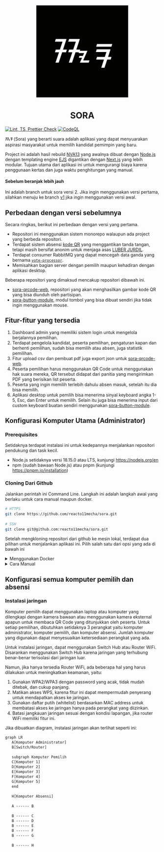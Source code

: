 <p align="center">
   <img width="300" height="300" src="./apps/sora/public/sora.png" />
   <h1 align="center">SORA</h1>
   
   [![Lint, TS, Prettier Check](https://github.com/reacto11mecha/sora/actions/workflows/ci.yml/badge.svg)](https://github.com/reacto11mecha/sora/actions/workflows/ci.yml) [![CodeQL](https://github.com/reacto11mecha/sora/actions/workflows/codeql.yml/badge.svg)](https://github.com/reacto11mecha/sora/actions/workflows/codeql.yml)
</p>

ᮞᮧᮛ (Sora) yang berarti suara adalah aplikasi yang dapat menyuarakan aspirasi masyarakat untuk memilih kandidat pemimpin yang baru.

Project ini adalah hasil rebuild [NVA13](https://github.com/sekilas13/nva13) yang awalnya dibuat dengan [Node.js](https://nodejs.org/en/) dengan templating engine [EJS](https://ejs.co/) digantikan dengan [Next.js](https://nextjs.org/) yang lebih modular. Tujuan utama dari aplikasi ini untuk mengurangi biaya karena penggunaan kertas dan juga waktu penghitungan yang manual.

#### Sebelum beranjak lebih jauh

Ini adalah branch untuk sora versi 2. Jika ingin menggunakan versi pertama, silahkan menuju ke branch [v1](https://github.com/reacto11mecha/sora/tree/v1) jika ingin menggunakan versi awal.

## Perbedaan dengan versi sebelumnya

Secara ringkas, berikut ini perbedaan dengan versi yang pertama.

- Repositori ini menggunakan sistem monorepo walaupun ada project yang berbeda repositori.
- Terdapat sistem absensi [kode QR](https://id.wikipedia.org/wiki/Kode_QR) yang menggantikan tanda tangan, tetapi masih bersifat anonim untuk menjaga asas [LUBER JURDIL](https://id.wikipedia.org/wiki/Pemilihan_umum_di_Indonesia).
- Terdapat consumer RabbitMQ yang dapat mencegah data ganda yang bernama [`vote-processor`](./apps/vote-processor/).
- Memisahkan bagian server dengan pemilih maupun kehadiran dengan aplikasi desktop.

Beberapa repositori yang dimaksud mencakup repositori dibawah ini.

- [sora-qrcode-web](https://github.com/reacto11mecha/sora-qrcode-web), repositori yang akan menghasilkan gambar kode QR yang bisa diunduh oleh partisipan.
- [sora-button-module](https://github.com/reacto11mecha/sora-button-module), modul tombol yang bisa dibuat sendiri jika tidak ingin menggunakan mouse.

## Fitur-fitur yang tersedia

1. Dashboard admin yang memiliki sistem login untuk mengelola berjalannya pemilihan.
2. Terdapat pengelola kandidat, peserta pemilihan, pengaturan kapan dan berhenti pemilihan, sudah bisa memilih atau absen, juga statistik pemilihan.
3. Fitur upload csv dan pembuat pdf juga export json untuk [sora-qrcode-web](https://github.com/reacto11mecha/sora-qrcode-web).
4. Peserta pemilihan harus menggunakan QR Code untuk menggunakan hak suara mereka, QR tersebut didapat dari panitia yang mengirimkan PDF yang berisikan list peserta.
5. Peserta yang ingin memilih terlebih dahulu absen masuk, setelah itu dia bisa memilih.
6. Aplikasi desktop untuk pemilih bisa menerima sinyal keyboard angka 1-5, Esc, dan Enter untuk memilih. Selain itu juga bisa menerima input dari custom keyboard buatan sendiri menggunakan [sora-button-module](https://github.com/reacto11mecha/sora-button-module).

## Konfigurasi Komputer Utama (Administrator)

### Prerequisites

Setidaknya terdapat instalasi ini untuk kedepannya menjalankan repositori pendukung dan task kecil.

- Node.js setidaknya versi 18.15.0 atau LTS, kunjungi https://nodejs.org/en
- npm (sudah bawaan Node.js) atau pnpm (kunjungi https://pnpm.io/installation)

### Cloning Dari Github

Jalankan perintah ini Command Line. Langkah ini adalah langkah awal yang berlaku untuk cara manual maupun docker.

```sh
# HTTPS
git clone https://github.com/reacto11mecha/sora.git

# SSH
git clone git@github.com:reacto11mecha/sora.git
```

Setelah mengkloning repositori dari github ke mesin lokal, terdapat dua pilihan untuk menjalankan aplikasi ini. Pilih salah satu dari opsi yang ada di bawah ini

<details>
   <summary>
      Menggunakan Docker
   </summary>

### Copy file [`.env.docker.example`](./.env.docker.example) ke `.env`

Salin file tersebut dan ubah sesuai isinya, berikut ini adalah keterangan dari masing-masing key yang ada.

Field yang wajib di isi.

- `NEXTAUTH_SECRET`: Secret yang digunakan oleh NextAuth untuk autentikasi
- `SETTINGS_SECRET`: Secret token yang akan mengencrypt file pengaturan agar tidak mudah diubah-ubah
- `DATABASE_PASSWORD`: Secret yang akan mengatur password database agar bisa di akses oleh sora dan vote-processor.

Untuk mengenerate secret `NEXTAUTH_SECRET` dan `SETTINGS_SECRET` bisa menggunakan snippet dibawah ini, jalankan di CLI dan gunakan hasilnya.

> ⚠️ **Token harus berbeda satu sama lain!** Jadi harus dijalankan dua kali.

```sh
# Menggunakan Base64
node -e 'console.log(require("crypto").randomBytes(50).toString("base64"));'

# Atau menggunakan hex
node -e 'console.log(require("crypto").randomBytes(50).toString("hex"));'
```

Opsional untuk diisi.

- `DATABASE_NAME`: Jika ingin menggunakan nama database yang lain bisa mengubah field ini. Default value `sora`.
- `TURBO_TOKEN`, `TURBO_TEAM`, `TURBO_API`: Field yang harus di isi ketika menggunakan fitur remote caching turborepo, kunjungi https://turbo.build/repo/docs/core-concepts/remote-caching

> Di rekomendasikan menggunakan fitur remote caching dikarenakan docker akan build sora dan vote-processor dari awal, bisa menggunakan [turborepo-remote-cache](https://github.com/ducktors/turborepo-remote-cache) di jalankan komputer sendiri/lain atau [Free Hosted Remote Cache](https://ducktors.github.io/turborepo-remote-cache/free-hosted-remote-cache) (baca baik-baik disclaimernya).

#### Menjalankan docker compose

Masuk ke direktori root dari sora dan jalankan perintah ini di terminal supaya aplikasi ini dapat berjalan.

```sh
docker compose up -d
```

#### Migrasi prisma

Docker mungkin sudah berjalan tetapi database masih kosong dan belum memiliki tabel, oleh karena itu perlu menjalankan migrasi. Berikut ini adalah langkah-langkah yang harus dilakukan.

1. Masuk vote-processor

   Cek terlebih dahulu dimana instance vote-processor berjalan dengan menggunakan `docker ps` dan akan muncul list seperti ini.

   ![Mengecek instance docker yang sudah berjalan menggunakan docker ps](./assets/tutorial/001-docker-ps.png)

   Dalam contoh ini kita mengetahui bahwa vote-processor memiliki container id `14f0142e93ee`.

2. Jalankan migrasi

   Setelah mengetahui container id, jalankan perintah `yarn db:migrate:deploy` dan `yarn db:push`

   ```sh
   docker exec -it <CONTAINER_ID> yarn db:migrate:deploy
   docker exec -it <CONTAINER_ID> yarn db:push
   ```

   Kurang lebih hasilnya akan terlihat seperti ini.

   ![Setelah db:migrate:deploy](./assets/tutorial/002-docker-db-migrate.png)

   ![Setelah db:push](./assets/tutorial/003-docker-db-push.png)

### Mengakses Instance

Untuk mengakses instance ini, cek IP lokal yang di dapatkan mesin dan akses `http://<IP_MESIN>:3000/` lalu lakukan preparasi pemilihan.

</details>

<details>
   <summary>
      Cara Manual
   </summary>

#### Prerequisites

Jika menggunakan cara manual, berikut ini list yang diperlukan jika ingin menjalankan aplikasi ini.

- Node.js setidaknya versi 18.15.0 atau LTS, kunjungi https://nodejs.org/en
- Yarn versi 3.5.0 atau versi stable, kunjungi https://yarnpkg.com/getting-started/install
- Database MySQL atau sejenis seperti MariaDB versi 10.11.2, kunjungi https://mariadb.org/download
- RabbitMQ setidaknya versi 3.11.13, https://www.rabbitmq.com/download.html

#### Menginstall package dan [`pm2`](https://npm.im/pm2)

Anda ke root directory project dan menginstall package yang diperlukan.

```sh
yarn install
```

Kemudian install package [`pm2`](https://npm.im/pm2) secara global. Diharuskan untuk menggunakan `npm` atau `pnpm` dikarenakan yarn berry tidak support global package.

```sh
npm install -g pm2

# atau menggunakan pnpm
pnpm install -g pm2
```

#### Membuat prisma client

Diperlukan untuk menjalankan perintah ini untuk membuat typing prisma sebagai ORM yang menjalin koneksi ke database.

```sh
yarn generate
```

#### Menjalankan backend dan processor

Pertama-tama, copy file `.env.example` yang terdapat di masing-masing folder `apps/sora` dan `apps/vote-processor` ke file `.env` sesuai dengan folder asal.

Keterangan field yang ada:

- `AMQP_URL`: URL yang menghubungkan kedua aplikasi ke RabbitMQ
- `DATABASE_URL`: URL Database MySQL yang akan dijadikan penyimpanan data.
- `NEXTAUTH_SECRET`: Secret yang digunakan oleh NextAuth untuk autentikasi
- `NEXTAUTH_URL`: URL yang nantinya akan digunakan pada saat production. Biarkan saja valuenya seperti contoh.
- `SETTINGS_SECRET`: Secret token yang akan mengencrypt file pengaturan agar tidak mudah diubah-ubah
- `TRPC_URL`: URL endpoint dimana `vote-processor` dapat terhubung ke `sora`, biarkan default jika berjalan di komputer yang sama.

Untuk mengenerate secret `NEXTAUTH_SECRET` dan `SETTINGS_SECRET` bisa menggunakan snippet dibawah ini, jalankan di CLI dan gunakan hasilnya.

> ⚠️ **Token harus berbeda satu sama lain!** Jadi harus dijalankan dua kali.

```sh
# Menggunakan Base64
node -e 'console.log(require("crypto").randomBytes(50).toString("base64"));'

# Atau menggunakan hex
node -e 'console.log(require("crypto").randomBytes(50).toString("hex"));'
```

Sebelum menjalankan, terlebih dahulu membuild sora dan vote-processor supaya bisa dijalankan di production mode.

```sh
yarn build
```

Setelah selesai, jalankan sora dan vote-processor menggunakan pm2.

> ⚠️ Jangan lupa untuk memastikan database dan RabbitMQ sudah berjalan.

```sh
pm2 start ecosystem.config.js
```

#### Menjalankan migrasi

Database mungkin sudah berjalan tapi belum memiliki tabel, oleh karena itu diperlukan migrasi dari prisma untuk membuat tabel. Jalankan perintah dibawah ini untuk membuat tabel.

```sh
yarn db:migrate:deploy
yarn db:push
```

</details>

## Konfigurasi semua komputer pemilih dan absensi

### Instalasi jaringan

Komputer pemilih dapat menggunakan laptop atau komputer yang dilengkapi dengan kamera bawaan atau menggunakan kamera eksternal apapun untuk membaca QR Code yang ditunjukkan oleh peserta. Untuk setiap pemilihan, dibutuhkan setidaknya 3 perangkat yaitu komputer administrator, komputer pemilih, dan komputer absensi. Jumlah komputer yang digunakan dapat menyesuaikan ketersediaan perangkat yang ada.

Untuk instalasi jaringan, dapat menggunakan Switch Hub atau Router WiFi. Disarankan menggunakan Switch Hub karena jaringan yang terhubung benar-benar terisolasi dari jaringan luar.

Namun, jika hanya tersedia Router WiFi, ada beberapa hal yang harus dilakukan untuk meningkatkan keamanan, yaitu:

1. Gunakan WPA2/WPA3 dengan password yang acak, tidak mudah ditebak, dan cukup panjang.
2. Matikan akses WPS, karena fitur ini dapat mempermudah penyerang untuk mendapatkan akses ke jaringan.
3. Gunakan daftar putih (whitelist) berdasarkan MAC address untuk membatasi akses ke jaringan hanya pada perangkat yang diizinkan.
4. Batasi jangkauan jaringan sesuai dengan kondisi lapangan, jika router WiFi memiliki fitur ini.

Jika dibuatkan diagram, instalasi jaringan akan terlihat seperti ini:

```mermaid
graph LR
   A[Komputer Administrator]
   B[Switch/Router]

   subgraph Komputer Pemilih
   C[Komputer 1]
   D[Komputer 2]
   E[Komputer 3]
   F[Komputer 4]
   G[Komputer 5]
   end

   H[Komputer Absensi]

   A ------ B

   B ------ C
   B ------ D
   B ------ E
   B ------ F
   B ------ G

   B ------ H
```
